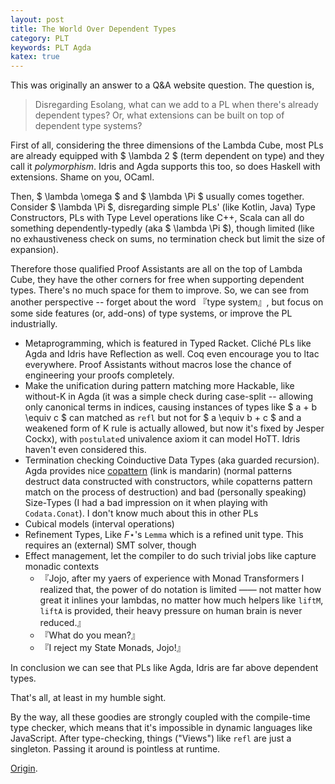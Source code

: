 ```yaml
---
layout: post
title: The World Over Dependent Types
category: PLT
keywords: PLT Agda
katex: true
---
```


This was originally an answer to a Q&A website question.
The question is,

> Disregarding Esolang, what can we add to a PL when there's already dependent types? Or, what extensions can be built
> on top of dependent type systems?

First of all, considering the three dimensions of the Lambda Cube,
most PLs are already equipped with $ \lambda 2 $ (term dependent on type) and they call it *polymorphism*.
Idris and Agda supports this too, so does Haskell with extensions.
Shame on you, OCaml.

Then, $ \lambda \omega $ and $ \lambda \Pi $ usually comes together. Consider $ \lambda \Pi $, disregarding simple PLs'
(like Kotlin, Java) Type Constructors, PLs with Type Level operations like C++, Scala can all do something dependently-typedly
(aka $ \lambda \Pi $), though limited (like no exhaustiveness check on sums, no termination check but limit the size of expansion).

Therefore those qualified Proof Assistants are all on the top of Lambda Cube, they have the other corners for free when
supporting dependent types. There's no much space for them to improve.
So, we can see from another perspective -- forget about the word 『type system』, but
focus on some side features (or, add-ons) of type systems, or improve the PL industrially.

+ Metaprogramming, which is featured in Typed Racket. Cliché PLs like Agda and Idris have Reflection as well. Coq even
  encourage you to ltac everywhere. Proof Assistants without macros lose the chance of engineering your proofs completely.
+ Make the unification during pattern matching more Hackable, like without-K in Agda (it was a simple check during
  case-split -- allowing only canonical terms in indices, causing instances of types like $ a + b \equiv c $ can matched
  as `refl` but not for $ a \equiv b + c $ and a weakened form of K rule is actually allowed, but now it's fixed by
  Jesper Cockx), with `postulate`d univalence axiom it can model HoTT. Idris haven't even considered this.
+ Termination checking Coinductive Data Types (aka guarded recursion). Agda provides nice [copattern](/lagda/MuGenHackingToTheGate.html)
  (link is mandarin) (normal patterns destruct data constructed with constructors, while copatterns pattern match on the
  process of destruction) and bad (personally speaking) Size-Types (I had a bad impression on it when playing with
  `Codata.Conat`). I don't know much about this in other PLs
+ Cubical models (interval operations)
+ Refinement Types, Like $F \star$'s `Lemma` which is a refined unit type. This requires an (external) SMT solver, though
+ Effect management, let the compiler to do such trivial jobs like capture monadic contexts
  + 『Jojo, after my yaers of experience with Monad Transformers I realized that, the power of do notation is limited ——
     not matter how great it inlines your lambdas, no matter how much helpers like `liftM`, `liftA` is provided, their
     heavy pressure on human brain is never reduced.』
  + 『What do you mean?』
  + 『I reject my State Monads, Jojo!』

In conclusion we can see that PLs like Agda, Idris are far above dependent types.

That's all, at least in my humble sight.


By the way, all these goodies are strongly coupled with the compile-time type checker, which means that it's impossible
in dynamic languages like JavaScript. After type-checking, things ("Views") like `refl` are just a singleton. Passing it
around is pointless at runtime.

[Origin](https://www.zhihu.com/question/296873212/answer/525067923).
